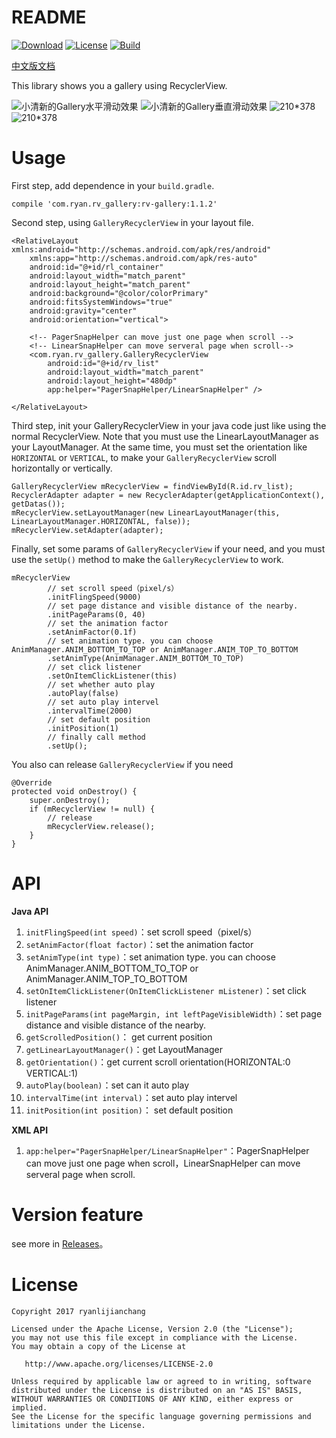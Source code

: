 # README #

[![Download](https://img.shields.io/badge/Download-V1.1.2-blue.svg)](https://bintray.com/ryanlijianchang/maven/RecyclerView-Gallery)
[![License](https://img.shields.io/badge/license-Apache2.0-green.svg)](https://github.com/ryanlijianchang/Recyclerview-Gallery)
[![Build](https://img.shields.io/circleci/project/github/RedSparr0w/node-csgo-parser.svg)](https://github.com/ryanlijianchang/Recyclerview-Gallery)

[中文版文档](https://github.com/ryanlijianchang/Recyclerview-Gallery/blob/master/README_CN.md)

This library shows you a gallery using RecyclerView.

![小清新的Gallery水平滑动效果](http://onq81n53u.bkt.clouddn.com/testcvcccc.gif)
![小清新的Gallery垂直滑动效果](http://onq81n53u.bkt.clouddn.com/testcddddddddd.gif)
![210*378](http://osjnd854m.bkt.clouddn.com/testaaaa.gif)
![210*378](http://osjnd854m.bkt.clouddn.com/testbbbbbbbbbb.gif)

# Usage #

First step, add dependence in your `build.gradle`.

    compile 'com.ryan.rv_gallery:rv-gallery:1.1.2'

Second step, using `GalleryRecyclerView` in your layout file.

	<RelativeLayout xmlns:android="http://schemas.android.com/apk/res/android"
	    xmlns:app="http://schemas.android.com/apk/res-auto"
	    android:id="@+id/rl_container"
	    android:layout_width="match_parent"
	    android:layout_height="match_parent"
	    android:background="@color/colorPrimary"
	    android:fitsSystemWindows="true"
	    android:gravity="center"
	    android:orientation="vertical">
	
		<!-- PagerSnapHelper can move just one page when scroll -->
		<!-- LinearSnapHelper can move serveral page when scroll-->
	    <com.ryan.rv_gallery.GalleryRecyclerView
	        android:id="@+id/rv_list"
	        android:layout_width="match_parent"
	        android:layout_height="480dp"
        	app:helper="PagerSnapHelper/LinearSnapHelper" />

	</RelativeLayout>

Third step, init your GalleryRecyclerView in your java code just like using the normal RecyclerView. Note that you must use the LinearLayoutManager as your LayoutManager. At the same time, you must set the orientation like `HORIZONTAL` or `VERTICAL`, to make your `GalleryRecyclerView` scroll horizontally or vertically.


	GalleryRecyclerView mRecyclerView = findViewById(R.id.rv_list);
	RecyclerAdapter adapter = new RecyclerAdapter(getApplicationContext(), getDatas());
	mRecyclerView.setLayoutManager(new LinearLayoutManager(this, LinearLayoutManager.HORIZONTAL, false));
    mRecyclerView.setAdapter(adapter);

Finally, set some params of `GalleryRecyclerView` if your need, and you must use the `setUp()` method to make the `GalleryRecyclerView` to work.

    mRecyclerView
            // set scroll speed（pixel/s）
            .initFlingSpeed(9000)
			// set page distance and visible distance of the nearby.
            .initPageParams(0, 40)
            // set the animation factor
            .setAnimFactor(0.1f)
			// set animation type. you can choose AnimManager.ANIM_BOTTOM_TO_TOP or AnimManager.ANIM_TOP_TO_BOTTOM
            .setAnimType(AnimManager.ANIM_BOTTOM_TO_TOP)
            // set click listener
            .setOnItemClickListener(this)
            // set whether auto play
            .autoPlay(false)
            // set auto play intervel 
            .intervalTime(2000)
            // set default position
            .initPosition(1)
            // finally call method
            .setUp();

You also can release `GalleryRecyclerView` if you need


    @Override
    protected void onDestroy() {
        super.onDestroy();
        if (mRecyclerView != null) {
            // release
            mRecyclerView.release();
        }
    }

# API #

**Java API**

1. `initFlingSpeed(int speed)`：set scroll speed（pixel/s）
2. `setAnimFactor(float factor)`：set the animation factor
3. `setAnimType(int type)`：set animation type. you can choose AnimManager.ANIM_BOTTOM_TO_TOP or AnimManager.ANIM_TOP_TO_BOTTOM
4. `setOnItemClickListener(OnItemClickListener mListener)`：set click listener
5. `initPageParams(int pageMargin, int leftPageVisibleWidth)`：set page distance and visible distance of the nearby.
6. `getScrolledPosition()`： get current position
7. `getLinearLayoutManager()`：get LayoutManager
8. `getOrientation()`：get current scroll orientation(HORIZONTAL:0 VERTICAL:1)
9. `autoPlay(boolean)`：set can it auto play
10. `intervalTime(int interval)`：set auto play intervel 
11. `initPosition(int position)`： set default position

**XML API**

1. `app:helper="PagerSnapHelper/LinearSnapHelper"`：PagerSnapHelper can move just one page when scroll，LinearSnapHelper can move serveral page when scroll.

# Version feature #

see more in [Releases](https://github.com/ryanlijianchang/Recyclerview-Gallery/releases)。


# License #

    
    Copyright 2017 ryanlijianchang
    
    Licensed under the Apache License, Version 2.0 (the "License");
    you may not use this file except in compliance with the License.
    You may obtain a copy of the License at
    
       http://www.apache.org/licenses/LICENSE-2.0
    
    Unless required by applicable law or agreed to in writing, software
    distributed under the License is distributed on an "AS IS" BASIS,
    WITHOUT WARRANTIES OR CONDITIONS OF ANY KIND, either express or implied.
    See the License for the specific language governing permissions and
    limitations under the License.